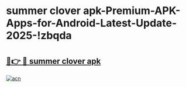 # summer clover apk-Premium-APK-Apps-for-Android-Latest-Update-2025-!zbqda

# <h2><a href="https://googleone.com">🔗👉 🔴 summer clover apk</a></h2>

[![acn](https://github.com/user-attachments/assets/0f9c940e-d8b0-45ae-aac7-cd30a18b3e1c)](https://googleone.com)

